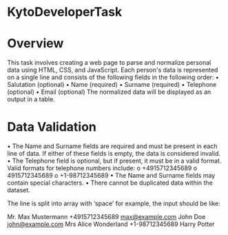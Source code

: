# KytoDeveloperTask

# Overview
This task involves creating a web page to parse and normalize personal data using HTML, CSS, and JavaScript. Each person's data is represented on a single line and consists of the following fields in the following order:
  •	Salutation (optional)
  •	Name (required)
  •	Surname (required)
  •	Telephone (optional)
  •	Email (optional)
The normalized data will be displayed as an output in a table.

# Data Validation
  •	The Name and Surname fields are required and must be present in each line of data. If either of these fields is empty, the data is considered invalid.
  •	The Telephone field is optional, but if present, it must be in a valid format. Valid formats for telephone numbers include:
    o	+4915712345689
    o	4915712345689
    o	+1-98712345689
  •	The Name and Surname fields may contain special characters.
  •	There cannot be duplicated data within the dataset.

The line is split into array with ‘space’ for example, the input should be like:

  Mr. Max Mustermann +4915712345689 max@example.com
  John Doe john@example.com
  Mrs Alice Wonderland +1-98712345689
  Harry Potter 
